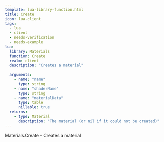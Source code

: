 ```yaml
---
template: lua-library-function.html
title: Create
icon: lua-client
tags:
  - lua
  - client
  - needs-verification
  - needs-example
lua:
  library: Materials
  function: Create
  realm: client
  description: "Creates a material"
  
  arguments:
    - name: "name"
      type: string
    - name: "shaderName"
      type: string
    - name: "materialData"
      type: table
      nillable: true
  returns:
    - type: Material
      description: "The material (or nil if it could not be created)"
---
```


<div class="lua__search__keywords">
Materials.Create &#x2013; Creates a material
</div>
